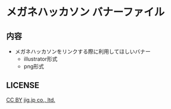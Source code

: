 # メガネハッカソン バナーファイル

## 内容

* メガネハッカソンをリンクする際に利用してほしいバナー
    * illustrator形式
    * png形式

## LICENSE

[CC BY](https://creativecommons.org/licenses/by/2.1/jp/) [jig.jp co., ltd.](http://jig.jp/)
